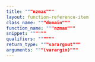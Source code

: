 ```yaml
---
title: """nzmax"""
layout: function-reference-item
class_name: """domain"""
function_name: """nzmax"""
snippet: """"""
qualifiers: """"""
return_type: """varargout"""
arguments: """(varargin)"""
---
```



